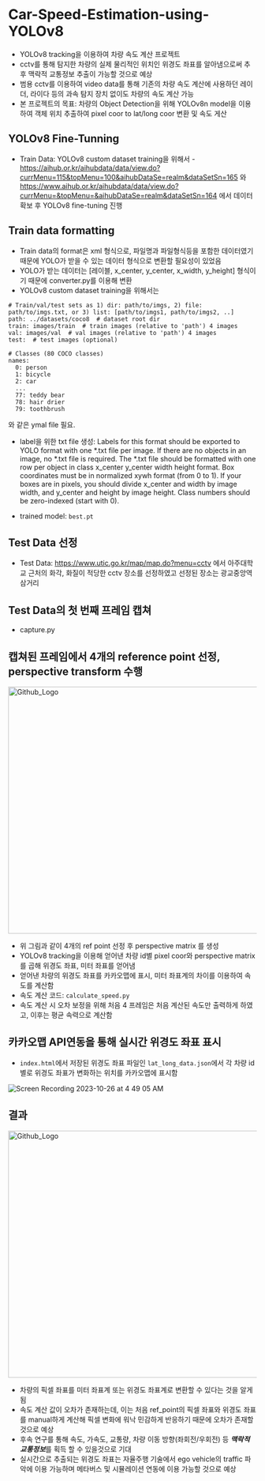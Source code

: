 # Car-Speed-Estimation-using-YOLOv8
- YOLOv8 tracking을 이용하여 차량 속도 계산 프로젝트
- cctv를 통해 탐지한 차량의 실제 물리적인 위치인 위경도 좌표를 알아냄으로써 추후 맥락적 교통정보 추출이 가능할 것으로 예상
- 범용 cctv를 이용하여 video data를 통해 기존의 차량 속도 계산에 사용하던 레이더, 라이다 등의 과속 탐지 장치 없이도 차량의 속도 계산 가능
- 본 프로젝트의 목표: 차량의 Object Detection을 위해 YOLOv8n model을 이용하여 객체 위치 추출하여 pixel coor to lat/long coor 변환 및 속도 게산

## YOLOv8 Fine-Tunning
- Train Data: YOLOv8 custom dataset training을 위해서 - https://aihub.or.kr/aihubdata/data/view.do?currMenu=115&topMenu=100&aihubDataSe=realm&dataSetSn=165 와 https://www.aihub.or.kr/aihubdata/data/view.do?currMenu=&topMenu=&aihubDataSe=realm&dataSetSn=164 에서 데이터 확보 후 YOLOv8 fine-tuning 진행

## Train data formatting
- Train data의 format은 xml 형식으로, 파일명과 파일형식등을 포함한 데이터였기 때문에 YOLO가 받을 수 있는 데이터 형식으로 변환할 필요성이 있었음
- YOLO가 받는 데이터는 [레이블, x_center, y_center, x_width, y_height] 형식이기 때문에 converter.py를 이용해 변환
- YOLOv8 custom dataset training을 위해서는 
``` 
# Train/val/test sets as 1) dir: path/to/imgs, 2) file: path/to/imgs.txt, or 3) list: [path/to/imgs1, path/to/imgs2, ..]
path: ../datasets/coco8  # dataset root dir
train: images/train  # train images (relative to 'path') 4 images
val: images/val  # val images (relative to 'path') 4 images
test:  # test images (optional)

# Classes (80 COCO classes)
names:
  0: person
  1: bicycle
  2: car
  ...
  77: teddy bear
  78: hair drier
  79: toothbrush
```
와 같은 ymal file 필요.

- label을 위한 txt file 생성: Labels for this format should be exported to YOLO format with one *.txt file per image. If there are no objects in an image, no *.txt file is required. The *.txt file should be formatted with one row per object in class x_center y_center width height format. Box coordinates must be in normalized xywh format (from 0 to 1). If your boxes are in pixels, you should divide x_center and width by image width, and y_center and height by image height. Class numbers should be zero-indexed (start with 0).

- trained model: ```best.pt```

## Test Data 선정
- Test Data: https://www.utic.go.kr/map/map.do?menu=cctv 에서 아주대학교 근처의 화각, 화질이 적당한 cctv 장소를 선정하였고 선정된 장소는 광교중앙역 삼거리


## Test Data의 첫 번째 프레임 캡쳐
- capture.py

## 캡쳐된 프레임에서 4개의 reference point 선정, perspective transform 수행
<img src="./img/ref_point_img.png" width="1000px" height="500px" title="Github_Logo"></img>

- 위 그림과 같이 4개의 ref point 선정 후 perspective matrix 를 생성
- YOLOv8 tracking을 이용해 얻어낸 차량 id별 pixel coor와 perspective matrix를 곱해 위경도 좌표, 미터 좌표를 얻어냄
- 얻어낸 차량의 위경도 좌표를 카카오맵에 표시, 미터 좌표계의 차이를 이용하여 속도를 계산함
- 속도 계산 코드: ```calculate_speed.py```
- 속도 계산 시 오차 보정을 위해 처음 4 프레임은 처음 계산된 속도만 출력하게 하였고, 이후는 평균 속력으로 계산함

## 카카오맵 API연동을 통해 실시간 위경도 좌표 표시
- ```index.html```에서 저장된 위경도 좌표 파일인 ```lat_long_data.json```에서 각 차량 id별로 위경도 좌표가 변화하는 위치를 카카오맵에 표시함

![Screen Recording 2023-10-26 at 4 49 05 AM](https://github.com/gyunini/Car-Speed-Estimation-using-YOLOv8/assets/80234012/6451ce39-bfd2-42d9-a8d2-91dad8747c4f)

## 결과
<img src="./img/sample_result.png" width="1000px" height="500px" title="Github_Logo"></img>

- 차량의 픽셀 좌표를 미터 좌표계 또는 위경도 좌표계로 변환할 수 있다는 것을 알게 됨
- 속도 계산 값이 오차가 존재하는데, 이는 처음 ref_point의 픽셀 좌표와 위경도 좌표를 manual하게 계산해 픽셀 변화에 워낙 민감하게 반응하기 때문에 오차가 존재할 것으로 예상
- 후속 연구를 통해 속도, 가속도, 교통량, 차량 이동 방향(좌회전/우회전) 등 ***맥락적 교통정보***를 획득 할 수 있을것으로 기대
- 실시간으로 추출되는 위경도 좌표는 자율주행 기술에서 ego vehicle의 traffic 파악에 이용 가능하며 메타버스 및 시뮬레이션 연동에 이용 가능할 것으로 예상